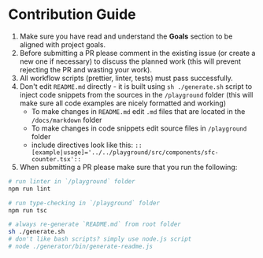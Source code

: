 # Contribution Guide
1. Make sure you have read and understand the **Goals** section to be aligned with project goals.
2. Before submitting a PR please comment in the existing issue (or create a new one if necessary) to discuss the planned work (this will prevent rejecting the PR and wasting your work).
3. All workflow scripts (prettier, linter, tests) must pass successfully.
4. Don't edit `README.md` directly - it is built using `sh ./generate.sh` script to inject code snippets from the sources in the `/playground` folder (this will make sure all code examples are nicely formatted and working)
   - To make changes in `README.md` edit `.md` files that are located in the `/docs/markdown` folder
   - To make changes in code snippets edit source files in `/playground` folder
   - include directives look like this: `::[example|usage]='../../playground/src/components/sfc-counter.tsx'::`
5. When submitting a PR please make sure that you run the following:
```bash
# run linter in `/playground` folder
npm run lint

# run type-checking in `/playground` folder
npm run tsc

# always re-generate `README.md` from root folder
sh ./generate.sh
# don't like bash scripts? simply use node.js script
# node ./generator/bin/generate-readme.js
```
